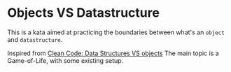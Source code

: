 # Objects VS Datastructure

This is a kata aimed at practicing the boundaries between what's an `object`
and `datastructure`.

Inspired from [Clean Code: Data Structures VS objects](https://chicio.medium.com/clean-code-data-structures-vs-objects-and-the-law-of-demeter-85b0885914cd)
The main topic is a Game-of-Life, with some existing setup.
